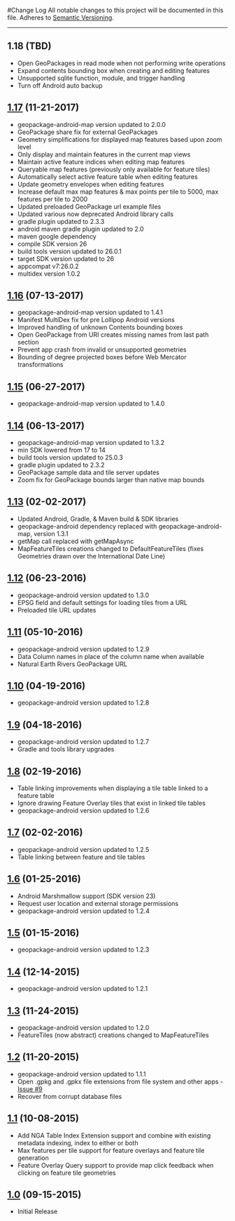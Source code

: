 #Change Log
All notable changes to this project will be documented in this file.
Adheres to [Semantic Versioning](http://semver.org/).

---

## 1.18 (TBD)

* Open GeoPackages in read mode when not performing write operations
* Expand contents bounding box when creating and editing features
* Unsupported sqlite function, module, and trigger handling
* Turn off Android auto backup

## [1.17](https://github.com/ngageoint/geopackage-mapcache-android/releases/tag/1.17) (11-21-2017)

* geopackage-android-map version updated to 2.0.0
* GeoPackage share fix for external GeoPackages
* Geometry simplifications for displayed map features based upon zoom level
* Only display and maintain features in the current map views
* Maintain active feature indices when editing map features
* Queryable map features (previously only available for feature tiles)
* Automatically select active feature table when editing features
* Update geometry envelopes when editing features
* Increase default max map features & max points per tile to 5000, max features per tile to 2000
* Updated preloaded GeoPackage url example files
* Updated various now deprecated Android library calls
* gradle plugin updated to 2.3.3
* android maven gradle plugin updated to 2.0
* maven google dependency
* compile SDK version 26
* build tools version updated to 26.0.1
* target SDK version updated to 26
* appcompat v7:26.0.2
* multidex version 1.0.2

## [1.16](https://github.com/ngageoint/geopackage-mapcache-android/releases/tag/1.16) (07-13-2017)

* geopackage-android-map version updated to 1.4.1
* Manifest MultiDex fix for pre Lollipop Android versions
* Improved handling of unknown Contents bounding boxes
* Open GeoPackage from URI creates missing names from last path section
* Prevent app crash from invalid or unsupported geometries
* Bounding of degree projected boxes before Web Mercator transformations

## [1.15](https://github.com/ngageoint/geopackage-mapcache-android/releases/tag/1.15) (06-27-2017)

* geopackage-android-map version updated to 1.4.0

## [1.14](https://github.com/ngageoint/geopackage-mapcache-android/releases/tag/1.14) (06-13-2017)

* geopackage-android-map version updated to 1.3.2
* min SDK lowered from 17 to 14
* build tools version updated to 25.0.3
* gradle plugin updated to 2.3.2
* GeoPackage sample data and tile server updates
* Zoom fix for GeoPackage bounds larger than native map bounds

## [1.13](https://github.com/ngageoint/geopackage-mapcache-android/releases/tag/1.13) (02-02-2017)

* Updated Android, Gradle, & Maven build & SDK libraries
* geopackage-android dependency replaced with geopackage-android-map, version 1.3.1
* getMap call replaced with getMapAsync
* MapFeatureTiles creations changed to DefaultFeatureTiles (fixes Geometries drawn over the International Date Line)

## [1.12](https://github.com/ngageoint/geopackage-mapcache-android/releases/tag/1.12) (06-23-2016)

* geopackage-android version updated to 1.3.0
* EPSG field and default settings for loading tiles from a URL
* Preloaded tile URL updates

## [1.11](https://github.com/ngageoint/geopackage-mapcache-android/releases/tag/1.11) (05-10-2016)

* geopackage-android version updated to 1.2.9
* Data Column names in place of the column name when available
* Natural Earth Rivers GeoPackage URL

## [1.10](https://github.com/ngageoint/geopackage-mapcache-android/releases/tag/1.10) (04-19-2016)

* geopackage-android version updated to 1.2.8

## [1.9](https://github.com/ngageoint/geopackage-mapcache-android/releases/tag/1.9) (04-18-2016)

* geopackage-android version updated to 1.2.7
* Gradle and tools library upgrades

## [1.8](https://github.com/ngageoint/geopackage-mapcache-android/releases/tag/1.8) (02-19-2016)

* Table linking improvements when displaying a tile table linked to a feature table
* Ignore drawing Feature Overlay tiles that exist in linked tile tables
* geopackage-android version updated to 1.2.6

## [1.7](https://github.com/ngageoint/geopackage-mapcache-android/releases/tag/1.7) (02-02-2016)

* geopackage-android version updated to 1.2.5
* Table linking between feature and tile tables

## [1.6](https://github.com/ngageoint/geopackage-mapcache-android/releases/tag/1.6) (01-25-2016)

* Android Marshmallow support (SDK version 23)
* Request user location and external storage permissions
* geopackage-android version updated to 1.2.4

## [1.5](https://github.com/ngageoint/geopackage-mapcache-android/releases/tag/1.5) (01-15-2016)

* geopackage-android version updated to 1.2.3

## [1.4](https://github.com/ngageoint/geopackage-mapcache-android/releases/tag/1.4) (12-14-2015)

* geopackage-android version updated to 1.2.1

## [1.3](https://github.com/ngageoint/geopackage-mapcache-android/releases/tag/1.3) (11-24-2015)

* geopackage-android version updated to 1.2.0
* FeatureTiles (now abstract) creations changed to MapFeatureTiles

## [1.2](https://github.com/ngageoint/geopackage-mapcache-android/releases/tag/1.2) (11-20-2015)

* geopackage-android version updated to 1.1.1
* Open .gpkg and .gpkx file extensions from file system and other apps - [Issue #9](https://github.com/ngageoint/geopackage-mapcache-android/issues/9)
* Recover from corrupt database files

## [1.1](https://github.com/ngageoint/geopackage-mapcache-android/releases/tag/1.1) (10-08-2015)

* Add NGA Table Index Extension support and combine with existing metadata indexing, index to either or both
* Max features per tile support for feature overlays and feature tile generation
* Feature Overlay Query support to provide map click feedback when clicking on feature tile geometries

## [1.0](https://github.com/ngageoint/geopackage-mapcache-android/releases/tag/1.0) (09-15-2015)

* Initial Release
